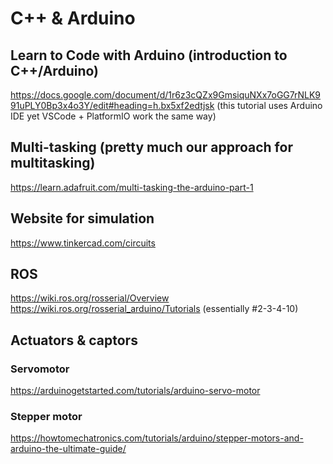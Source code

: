 # C++ & Arduino

## Learn to Code with Arduino (introduction to C++/Arduino)
https://docs.google.com/document/d/1r6z3cQZx9GmsiquNXx7oGG7rNLK991uPLY0Bp3x4o3Y/edit#heading=h.bx5xf2edtjsk (this tutorial uses Arduino IDE yet VSCode + PlatformIO work the same way)

## Multi-tasking (pretty much our approach for multitasking)
https://learn.adafruit.com/multi-tasking-the-arduino-part-1

## Website for simulation
https://www.tinkercad.com/circuits

## ROS
https://wiki.ros.org/rosserial/Overview
https://wiki.ros.org/rosserial_arduino/Tutorials (essentially #2-3-4-10)

## Actuators & captors

### Servomotor
https://arduinogetstarted.com/tutorials/arduino-servo-motor

### Stepper motor
https://howtomechatronics.com/tutorials/arduino/stepper-motors-and-arduino-the-ultimate-guide/




